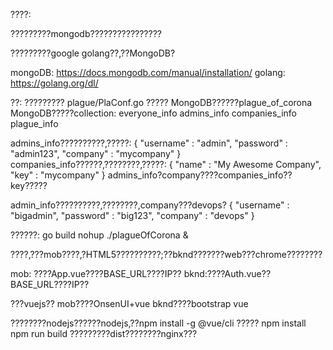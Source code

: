 ????:

?????????mongodb????????????????

?????????google golang??,??MongoDB?

mongoDB: https://docs.mongodb.com/manual/installation/
golang:  https://golang.org/dl/

??:
????????? plague/PlaConf.go ?????
MongoDB??????plague_of_corona
MongoDB?????collection:
everyone_info
admins_info
companies_info
plague_info

admins_info??????????,?????:
{
    "username" : "admin",
    "password" : "admin123",
    "company" : "mycompany"
}
companies_info??????,????????,?????:
{
    "name" : "My Awesome Company",
    "key" : "mycompany"
}
admins_info?company????companies_info??key?????

admin_info??????????,????????,company???devops?
{
    "username" : "bigadmin",
    "password" : "big123",
    "company" : "devops"
}


??????: 
go build 
nohup ./plagueOfCorona &


????,???mob????,?HTML5??????????;??bknd???????web???chrome????????

mob:
????App.vue????BASE_URL????IP??
bknd:????Auth.vue??BASE_URL????IP??

???vuejs??
mob????OnsenUI+vue
bknd????bootstrap vue

????????nodejs??????nodejs,??npm install -g @vue/cli
?????
npm install
npm run build
?????????dist????????nginx???






